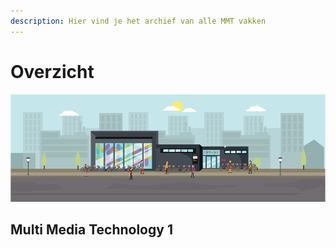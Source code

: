 ```yaml
---
description: Hier vind je het archief van alle MMT vakken
---
```


# Overzicht

![](.gitbook/assets/mamdt-building.png)

## Multi Media Technology 1


